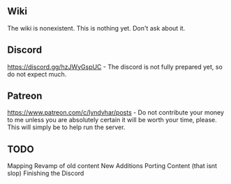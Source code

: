 
## Wiki
The wiki is nonexistent. This is nothing yet. Don't ask about it.

## Discord
https://discord.gg/hzJWyGspUC - The discord is not fully prepared yet, so do not expect much.

## Patreon
https://www.patreon.com/c/lyndvhar/posts - Do not contribute your money to me unless you are absolutely certain it will be worth your time, please. This will simply be to help run the server.

## TODO
Mapping
Revamp of old content
New Additions
Porting Content (that isnt slop)
Finishing the Discord
